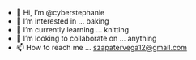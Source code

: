 - 👋 Hi, I’m @cyberstephanie
- 👀 I’m interested in ... baking
- 🌱 I’m currently learning ... knitting
- 💞️ I’m looking to collaborate on ... anything
- 📫 How to reach me ... szapatervega12@gmail.com

<!---
cyberstephanie/cyberstephanie is a ✨ special ✨ repository because its `README.md` (this file) appears on your GitHub profile.
You can click the Preview link to take a look at your changes.
--->
